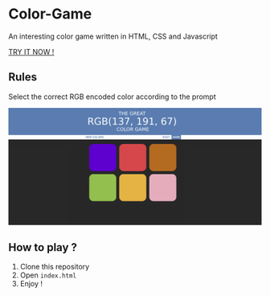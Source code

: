 # Color-Game
An interesting color game written in HTML, CSS and Javascript

[TRY IT NOW !](https://jadez.me/Projects/ColorGame/index.html)

## Rules

Select the correct RGB encoded color according to the prompt 

![game](thumbs/game.png)



## How to play ?

1. Clone this repository
2. Open ```index.html```
3. Enjoy !
